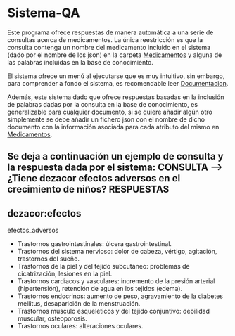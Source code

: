 # Sistema-QA
Este programa ofrece respuestas de manera automática a una serie de consultas acerca de medicamentos. La única reestricción es que la consulta contenga un nombre del medicamento incluido en el sistema (dado por el nombre de los json) en la carpeta [Medicamentos](https://github.com/c-yanguas/Sistema-QA/tree/main/Codigo/Medicamentos) y alguna de las palabras incluidas en la base de conocimiento.

El sistema ofrece un menú al ejecutarse que es muy intuitivo, sin embargo, para comprender a fondo el sistema, es recomendable leer [Documentacion](https://github.com/c-yanguas/Sistema-QA/blob/main/Documentacion.pdf).

Además, este sistema dado que ofrece respuestas basadas en la inclusión de palabras dadas por la consulta en la base de conocimiento, es generalizable para cualquier documento, si se quiere añadir algún otro simplemente se debe añadir un fichero json con el nombre de dicho documento con la información asociada para cada atributo del mismo en [Medicamentos](https://github.com/c-yanguas/Sistema-QA/tree/main/Codigo/Medicamentos).

Se deja a continuación un ejemplo de consulta y la respuesta dada por el sistema:
CONSULTA --> ¿Tiene dezacor efectos adversos en el crecimiento de niños?
RESPUESTAS
----------

dezacor:efectos
---------------
efectos_adversos


- Trastornos gastrointestinales: úlcera gastrointestinal.
- Trastornos del sistema nervioso: dolor de cabeza, vértigo, agitación, trastornos del sueño.
- Trastornos de la piel y del tejido subcutáneo: problemas de cicatrización, lesiones en la piel.
- Trastornos cardiacos y vasculares: incremento de la presión arterial (hipertensión), retención de agua en los tejidos (edema).
- Trastornos endocrinos: aumento de peso, agravamiento de la diabetes mellitus, desaparición de la menstruación.
- Trastornos musculo esqueléticos y del tejido conjuntivo: debilidad muscular, osteoporosis.
- Trastornos oculares: alteraciones oculares.  

